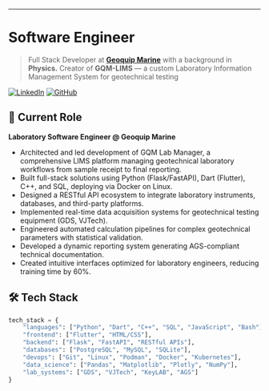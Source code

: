 


---------------

# Software Engineer

> Full Stack Developer at [**Geoquip Marine**](https://www.geoquip-marine.com/) with a background in **Physics.**
> Creator of **GQM-LIMS** — a custom Laboratory Information Management System for geotechnical testing

[![LinkedIn](https://img.shields.io/badge/LinkedIn-0077B5?style=for-the-badge&logo=linkedin&logoColor=white)](https://www.linkedin.com/in/dcoldeira)
[![GitHub](https://img.shields.io/badge/GitHub-100000?style=for-the-badge&logo=github&logoColor=white)](https://github.com/dcoldeira)

## 💼 Current Role

**Laboratory Software Engineer @ Geoquip Marine**

- Architected and led development of GQM Lab Manager, a comprehensive LIMS platform managing geotechnical laboratory workflows from sample receipt to final reporting.
- Built full-stack solutions using Python (Flask/FastAPI), Dart (Flutter), C++, and SQL, deploying via Docker on Linux.
- Designed a RESTful API ecosystem to integrate laboratory instruments, databases, and third-party platforms.
- Implemented real-time data acquisition systems for geotechnical testing equipment (GDS, VJTech).
- Engineered automated calculation pipelines for complex geotechnical parameters with statistical validation.
- Developed a dynamic reporting system generating AGS-compliant technical documentation.
- Created intuitive interfaces optimized for laboratory engineers, reducing training time by 60%.

## 🛠️ Tech Stack

```python
tech_stack = {
    "languages": ["Python", "Dart", "C++", "SQL", "JavaScript", "Bash"],
    "frontend": ["Flutter", "HTML/CSS"],
    "backend": ["Flask", "FastAPI", "RESTful APIs"],
    "databases": ["PostgreSQL", "MySQL", "SQLite"],
    "devops": ["Git", "Linux", "Podman", "Docker", "Kubernetes"],
    "data_science": ["Pandas", "Matplotlib", "Plotly", "NumPy"],
    "lab_systems": ["GDS", "VJTech", "KeyLAB", "AGS"]
}

